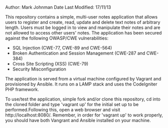 Author: Mark Johnman
Date Last Modified: 17/11/13

This repository contains a simple, multi-user notes application that allows
users to register and create, read, update and delete text notes of arbitrary
length. Users must be logged in to view and manipulate their notes and are not
allowed to access other users' notes. The application has been secured against
the following OWASP/CWE vulnerabilities:

- SQL Injection (CWE-77, CWE-89 and CWE-564)
- Broken Authentication and Session Management (CWE-287 and CWE-384)
- Cross Site Scripting (XSS) (CWE-79)
- Security Misconfiguration

The application is served from a virtual machine configured by Vagrant
and provisioned by Ansible. It runs on a LAMP stack and uses the
CodeIgniter PHP framework. 

To use/test the application, simple fork and/or clone this repository, cd
into the cloned folder and type 'vagrant up' for the initial set up to be
performed.Following this, open a web browser and visit
http://localhost:8080/. Remember, in order for 'vagrant up' to work properly,
you should have both Vangrant and Ansible installed on your machine. 
